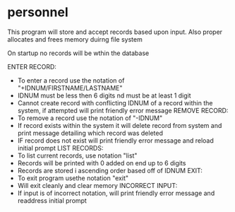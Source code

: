 # personnel
This program will store and accept records based upon input. Also proper allocates and frees memory duirng file system


On startup no records will be wthin the database


ENTER RECORD:
  - To enter a record use the notation of "+IDNUM/FIRSTNAME/LASTNAME"
  - IDNUM must be less then 6 digits nd must be at least 1 digit
  - Cannot create record with conflicting IDNUM of a record within the system, if attempted will print friendly error message
REMOVE RECORD:
  - To remove a record use the notation of "-IDNUM"
  - If record exists within the system it will delete record from system and print message detailing which record was deleted
  - IF record does not exist will print friendly error message and reload initial prompt
LIST RECORDS:
  - To list current records, use notation "list"
  - Records will be printed with 0 added on end up to 6 digits
  - Records are stored i ascending order based off of IDNUM
EXIT:
  - To exit program usethe notation "exit"
  - Will exit cleanly and clear memory
INCORRECT INPUT:
  - If input is of incorrect notation, will print friendly error message and readdress initial prompt
